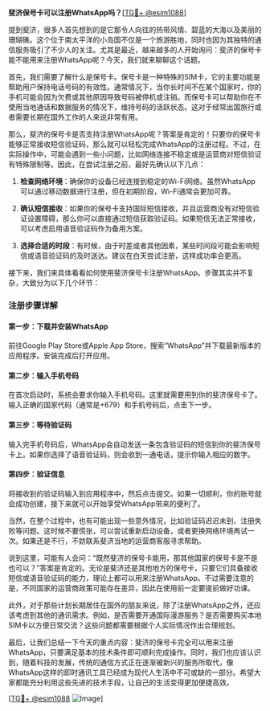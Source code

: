 **斐济保号卡可以注册WhatsApp吗？**[[TG💪+ @esim1088](https://t.me/s/esim1088)]

提到斐济，很多人首先想到的是它那令人向往的热带风情、碧蓝的大海以及美丽的珊瑚礁。这个位于南太平洋的小岛国不仅是一个旅游胜地，同时也因为其独特的通信服务吸引了不少人的关注。尤其是最近，越来越多的人开始询问：斐济的保号卡能不能用来注册WhatsApp呢？今天，我们就来聊聊这个话题。

首先，我们需要了解什么是保号卡。保号卡是一种特殊的SIM卡，它的主要功能是帮助用户保持电话号码的有效性。通常情况下，当你长时间不在某个国家时，你的手机可能会因为欠费或其他原因导致号码被停机或注销。而保号卡可以帮助你在不使用当地通话和数据服务的情况下，维持号码的活跃状态。这对于经常出国旅行或者需要长期在国外工作的人来说非常有用。

那么，斐济的保号卡是否支持注册WhatsApp呢？答案是肯定的！只要你的保号卡能够正常接收短信验证码，那么就可以轻松完成WhatsApp的注册过程。不过，在实际操作中，可能会遇到一些小问题，比如网络连接不稳定或是运营商对短信验证有特殊限制等。因此，在尝试注册之前，最好先确认以下几点：

1. **检查网络环境**：确保你的设备已经连接到稳定的Wi-Fi网络。虽然WhatsApp可以通过移动数据进行注册，但在初期阶段，Wi-Fi通常会更加可靠。
   
2. **确认短信接收**：如果你的保号卡支持国际短信接收，并且运营商没有对短信验证设置障碍，那么你可以直接通过短信获取验证码。如果短信无法正常接收，可以考虑启用语音验证码作为备用方案。

3. **选择合适的时段**：有时候，由于时差或者其他因素，某些时间段可能会影响短信或语音验证码的及时送达。建议在白天尝试注册，这样成功率会更高。

接下来，我们来具体看看如何使用斐济保号卡注册WhatsApp。步骤其实并不复杂，大致分为以下几个环节：

### 注册步骤详解

#### 第一步：下载并安装WhatsApp
前往Google Play Store或Apple App Store，搜索“WhatsApp”并下载最新版本的应用程序。安装完成后打开应用。

#### 第二步：输入手机号码
在首次启动时，系统会要求你输入手机号码。这里就需要用到你的斐济保号卡了。输入正确的国家代码（通常是+679）和手机号码后，点击下一步。

#### 第三步：等待验证码
输入完手机号码后，WhatsApp会自动发送一条包含验证码的短信到你的斐济保号卡上。如果你选择了语音验证码，则会收到一通电话，提示你输入相应的数字。

#### 第四步：验证信息
将接收到的验证码输入到应用程序中，然后点击提交。如果一切顺利，你的账号就会成功创建，接下来就可以开始享受WhatsApp带来的便利了。

当然，在整个过程中，也有可能出现一些意外情况，比如验证码迟迟未到、注册失败等问题。这时候不要慌张，可以尝试重新启动设备，或者更换网络环境再试一次。如果还是不行，不妨联系斐济当地的运营商客服寻求帮助。

说到这里，可能有人会问：“既然斐济的保号卡能用，那其他国家的保号卡是不是也可以？”答案是肯定的。无论是斐济还是其他地方的保号卡，只要它们具备接收短信或语音验证码的能力，理论上都可以用来注册WhatsApp。不过需要注意的是，不同国家的运营商政策可能存在差异，因此在使用前一定要提前做好功课。

此外，对于那些计划长期居住在国外的朋友来说，除了注册WhatsApp之外，还应该考虑到其他的通讯需求。例如，是否需要开通国际漫游服务？是否需要购买本地SIM卡以方便日常交流？这些问题都需要根据个人实际情况作出合理规划。

最后，让我们总结一下今天的重点内容：斐济的保号卡完全可以用来注册WhatsApp，只要满足基本的技术条件即可顺利完成操作。同时，我们也应该认识到，随着科技的发展，传统的通信方式正在逐渐被新兴的服务所取代，像WhatsApp这样的即时通讯工具已经成为现代人生活中不可或缺的一部分。希望大家都能充分利用这些先进的技术手段，让自己的生活变得更加便捷高效。

[[TG💪+ @esim1088](https://t.me/s/esim1088) ![Image](https://i.postimg.cc/4NQfJmqS/Snipaste-2025-05-13-00-14-12.png)]